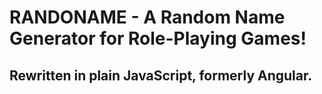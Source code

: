 # RANDONAME - A Random Name Generator for Role-Playing Games!

## Rewritten in plain JavaScript, formerly Angular.
